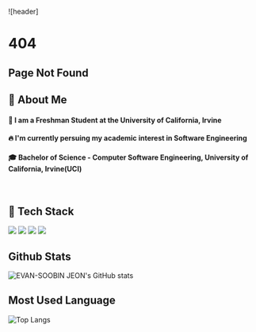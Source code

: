 <div>
  
  ![header]<div class="container">
    <h1 class="neonText">
          404
    </h1>
    <h2 class="neonText">Page Not Found</h2> 

 </div>

</div>
      
  ## 👀 About Me
  #### :raising_hand: I am a Freshman Student at the University of California, Irvine<br/>
  #### :fire: I'm currently persuing my academic interest in Software Engineering<br/>
  #### :mortar_board: Bachelor of Science - Computer Software Engineering, University of California, Irvine(UCI)
  <br/>
  
  ## 🧱 Tech Stack
  <!--Python-->
  <img src="https://img.shields.io/badge/Python-3776AB?style=flat-square&logo=python&logoColor=white"/>
  <!--JavaScript-->
  <img src="https://img.shields.io/badge/JavaScript-F7DF1E?style=flat-square&logo=JavaScript&logoColor=white"/>
  <!--HTML5-->
  <img src="https://img.shields.io/badge/HTML5-E34F26?style=flat-square&logo=HTML5&logoColor=white"/>
  <!--CSS-->
  <img src="https://img.shields.io/badge/CSS3-1572B6?style=flat-square&logo=CSS3&logoColor=white"/>
  <br/>

  <!-- Github Stats -->
  <div>
    <h2>Github Stats</h2>
    <img src="https://github-readme-stats.vercel.app/api?username=evanjeon-hub&theme=radical" alt="EVAN-SOOBIN JEON's GitHub stats"/>
  </div>

  <!-- Most Used Language -->
  <div>
    <h2>Most Used Language</h2>
    <img src="https://github-readme-stats.vercel.app/api/top-langs/?username=evanjeon-hub&size_weight=0.5&count_weight=0.5" alt="Top Langs"/>
  </div>

</div>
<!--
**EvanJeon-hub/EvanJeon-hub** is a ✨ _special_ ✨ repository because its `README.md` (this file) appears on your GitHub profile.
